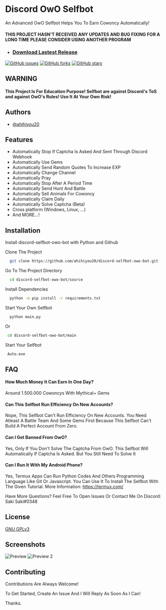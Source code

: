 
# Discord OwO Selfbot

An Advanced OwO Selfbot Helps You To Earn Cowoncy Automatically!
#### THIS PROJECT HASN'T RECEIVED ANY UPDATES AND BUG FIXING FOR A LONG TIME PLEASE CONSIDER USING ANOTHER PROGRAM
* ### [Download Lastest Release](https://github.com/ahihiyou20/discord-selfbot-owo-bot/tags)
[![GitHub issues](https://img.shields.io/github/issues/ahihiyou20/discord-selfbot-owo-bot?label=Open%20%C4%B0ssues)](https://github.com/ahihiyou20/discord-selfbot-owo-bot/issues)
[![GitHub forks](https://img.shields.io/github/forks/ahihiyou20/discord-selfbot-owo-bot)](https://github.com/ahihiyou20/discord-selfbot-owo-bot/network)
[![GitHub stars](https://img.shields.io/github/stars/ahihiyou20/discord-selfbot-owo-bot)](https://github.com/ahihiyou20/discord-selfbot-owo-bot/stargazers)



## WARNING

#### This Project Is For Education Purpose! Selfbot are against Discord's ToS and against OwO's Rules! Use It At Your Own Risk!


## Authors

- [@ahihiyou20](https://www.github.com/ahihiyou20)


## Features

- Automatically Stop If Captcha Is Asked And Sent Through Discord Webhook
- Automatically Use Gems
- Automatically Send Random Quotes To Increase EXP
- Automatically Change Channel
- Automatically Pray
- Automatically Stop After A Period Time
- Automatically Send Hunt And Battle
- Automatically Sell Animals For Cowoncy
- Automatically Claim Daily
- Automatically Solve Captcha (Beta)
- Cross platform (Windows, Linux, ...)
- And MORE...!
## Installation

Install discord-selfbot-owo-bot with Python and Github

Clone The Project

```bash
  git clone https://github.com/ahihiyou20/discord-selfbot-owo-bot.git
```

Go To The Project Directory

```bash
  cd discord-selfbot-owo-bot/source
```

Install Dependencies

```bash
  python -m pip install -r requirements.txt
```

Start Your Own Selfbot

```bash
  python main.py
```

Or

```bash
 cd discord-selfbot-owo-bot/main
```

Start Your Selfbot

```bash
 Auto.exe
```
    
## FAQ

#### How Much Money It Can Earn In One Day?

Around 1.500.000 Cowoncys With Mythical+ Gems

#### Can This Selfbot Run Efficiency On New Accounts?

Nope, This Selfbot Can't Run Efficiency On New Accounts. You Need Atleast A Battle Team And Some Gems First Because This Selfbot Can't Build A Perfect Account From Zero.

#### Can I Get Banned From OwO?

Yes, Only If You Don't Solve The Captcha From OwO. This Selfbot Will Automatically If Captcha Is Asked. But You Still Need To Solve It

#### Can I Run It With My Android Phone?

Yes, Termux Apps Can Run Python Codes And Others Programming Language Like Git Or Javascript. You Can Use It To Install The Selfbot With The Given Tutorial. More Information: https://termux.com/

Have More Questions? Feel Free To Open Issues Or Contact Me On Discord: Saki Saki#0348 
## License

[GNU GPLv3](https://choosealicense.com/licenses/gpl-3.0/)


## Screenshots

![Preview](https://cdn.discordapp.com/attachments/963047907030892558/977820177171382312/Screenshot_20220522-132751_Termux.jpg)
![Preview 2](https://cdn.discordapp.com/attachments/915258272179707964/977823708754366474/Screenshot_20220522-134105_Termux.jpg)


## Contributing

Contributions Are Always Welcome!

To Get Started, Create An Issue And I Will Reply As Soon As I Can!

Thanks.
